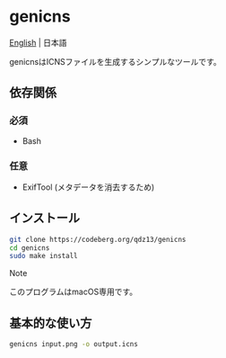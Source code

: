 # genicns
[English](README.md) | 日本語

genicnsはICNSファイルを生成するシンプルなツールです。

## 依存関係

### 必須
* Bash

### 任意
* ExifTool (メタデータを消去するため)

## インストール
```sh
git clone https://codeberg.org/qdz13/genicns
cd genicns
sudo make install
```
> [!NOTE]
> このプログラムはmacOS専用です。

## 基本的な使い方
```sh
genicns input.png -o output.icns
```
